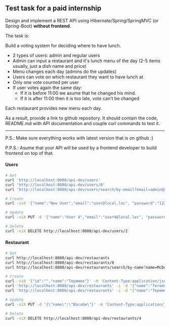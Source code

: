 ## Test task for a paid internship

Design and implement a REST API using Hibernate/Spring/SpringMVC (or Spring-Boot) **without frontend**.

The task is:

Build a voting system for deciding where to have lunch.

 * 2 types of users: admin and regular users
 * Admin can input a restaurant and it's lunch menu of the day (2-5 items usually, just a dish name and price)
 * Menu changes each day (admins do the updates)
 * Users can vote on which restaurant they want to have lunch at
 * Only one vote counted per user
 * If user votes again the same day:
    - If it is before 11:00 we asume that he changed his mind.
    - If it is after 11:00 then it is too late, vote can't be changed

Each restaurant provides new menu each day.

As a result, provide a link to github repository. It should contain the code, README.md with API documentation and couple curl commands to test it.

-----------------------------
P.S.: Make sure everything works with latest version that is on github :)

P.P.S.: Asume that your API will be used by a frontend developer to build frontend on top of that.

#### Users
```bash
# Get
curl 'http://localhost:8080/api-dev/users'
curl 'http://localhost:8080/api-dev/users/0'
curl 'http://localhost:8080/api-dev/users/search/by-email?email=admin@gmail.com'

# Create
curl -sid '{"name":"New User","email":"user@local.loc", "password":"12345", "roles" : ["ROLE_USER"]}' -H 'Content-Type:application/json;charset=UTF-8' http://localhost:8080/api-dev/users

# Update
curl -siX PUT -d '{"name":"User 4","email":"user4@local.loc", "password":"12345", "roles" : ["ROLE_USER"]}' -H 'Content-Type:application/json;charset=UTF-8' http://localhost:8080/api-dev/users/4

# Delete
curl -siX DELETE http://localhost:8080/api-dev/users/2
```

#### Restaurant
```bash
# Get
curl http://localhost:8080/api-dev/restaurants
curl http://localhost:8080/api-dev/restaurants/0
curl http://localhost:8080/api-dev/restaurants/search/by-name?name=McDonalds

# Create
curl -sid '{"id":"","name":"Теремок"}' -H 'Content-Type:application/json;charset=UTF-8' http://localhost:8080/api-dev/restaurants
curl 'http://localhost:8080/api-dev/restaurants' -i -d '{"name":"Teremok"}' -H 'Content-Type:application/json;charset=UTF-8'
curl 'http://localhost:8080/api-dev/restaurants' -i -d '{"name":"Теремок"}' -H 'Content-type: application/hal+json;charset=UTF-8'

# Update
curl -siX PUT -d '{\"name\":\"Васаби\"}' -H 'Content-Type:application/json;charset=UTF-8' http://localhost:8080/api-dev/restaurants/3

# Delete
curl -siX DELETE http://localhost:8080/api-dev/restaurants/4
```



